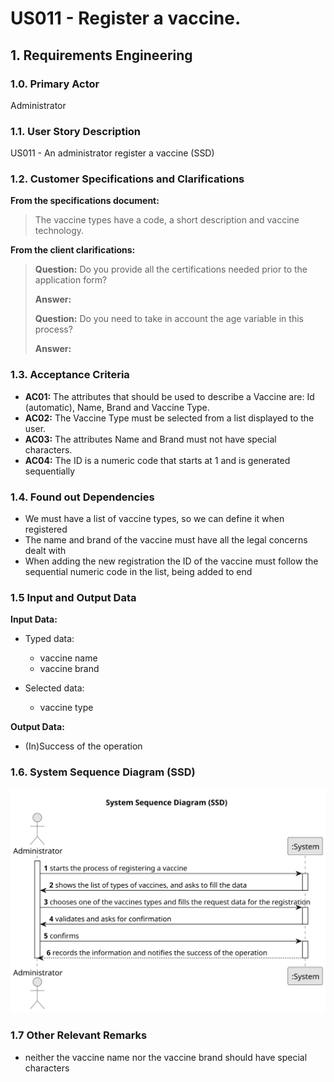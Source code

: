 # US011 - Register a vaccine.

## 1. Requirements Engineering

### 1.0. Primary Actor
Administrator

### 1.1. User Story Description
US011 - An administrator register a vaccine (SSD)

### 1.2. Customer Specifications and Clarifications
**From the specifications document:**

> The vaccine types have a code, a short description and vaccine technology.

**From the client clarifications:**

> **Question:** Do you provide all the certifications needed prior to the application form?
>
> **Answer:** 
> 
> **Question:** Do you need to take in account the age variable in this process?
> 
> **Answer:**

### 1.3. Acceptance Criteria
* **AC01:** The attributes that should be used to describe a Vaccine are: Id (automatic), Name, Brand and Vaccine Type.
* **AC02:** The Vaccine Type must be selected from a list displayed to the user.
* **AC03:** The attributes Name and Brand must not have special characters.
* **AC04:** The ID is a numeric code that starts at 1 and is generated sequentially

### 1.4. Found out Dependencies
* We must have a list of vaccine types, so we can define it when registered
* The name and brand of the vaccine must have all the legal concerns dealt with
* When adding the new registration the ID of the vaccine must follow the sequential numeric code in the list, being added to end

### 1.5 Input and Output Data
**Input Data:**

* Typed data:
    * vaccine name
    * vaccine brand

* Selected data:
    * vaccine type

**Output Data:**

* (In)Success of the operation

### 1.6. System Sequence Diagram (SSD)
![US011-SSD.svg](puml%2Fsvg%2FUS011-SSD.svg)

### 1.7 Other Relevant Remarks
* neither the vaccine name nor the vaccine brand should have special characters


